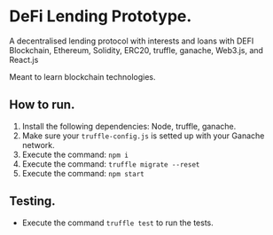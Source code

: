 # DeFi Lending Prototype.
A decentralised lending protocol with interests and loans with DEFI Blockchain, Ethereum, Solidity, ERC20, truffle, ganache, Web3.js, and React.js

Meant to learn blockchain technologies.


## How to run.

1) Install the following dependencies: Node, truffle, ganache.
2) Make sure your `truffle-config.js` is setted up with your Ganache network.
3) Execute the command: `npm i`
4) Execute the command: `truffle migrate --reset`
5) Execute the command: `npm start`

## Testing.

- Execute the command `truffle test` to run the tests.
